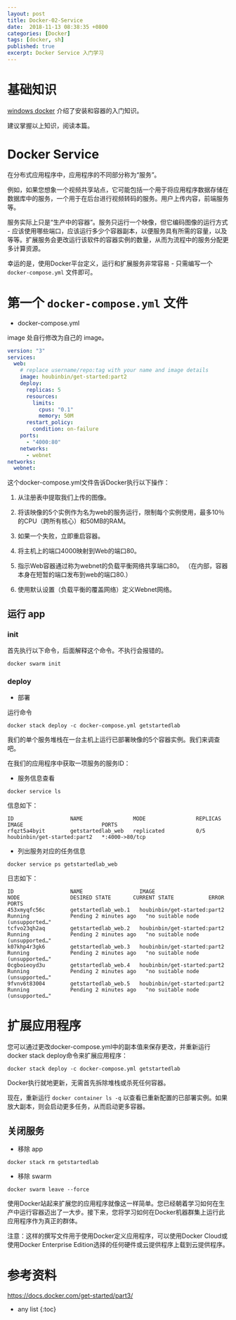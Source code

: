 ```yaml
---
layout: post
title: Docker-02-Service
date:  2018-11-13 08:38:35 +0800
categories: [Docker]
tags: [docker, sh]
published: true
excerpt: Docker Service 入门学习
---
```


# 基础知识

[windows docker](https://houbb.github.io/2018/10/30/windows-docker) 介绍了安装和容器的入门知识。

建议掌握以上知识，阅读本篇。

# Docker Service

在分布式应用程序中，应用程序的不同部分称为“服务”。

例如，如果您想象一个视频共享站点，它可能包括一个用于将应用程序数据存储在数据库中的服务，一个用于在后台进行视频转码的服务。用户上传内容，前端服务等。

服务实际上只是“生产中的容器”。服务只运行一个映像，但它编码图像的运行方式 - 应该使用哪些端口，应该运行多少个容器副本，以便服务具有所需的容量，以及等等。扩展服务会更改运行该软件的容器实例的数量，从而为流程中的服务分配更多计算资源。

幸运的是，使用Docker平台定义，运行和扩展服务非常容易 - 只需编写一个 `docker-compose.yml` 文件即可。


# 第一个 `docker-compose.yml` 文件

- docker-compose.yml

image 处自行修改为自己的 image。

```yaml
version: "3"
services:
  web:
    # replace username/repo:tag with your name and image details
    image: houbinbin/get-started:part2
    deploy:
      replicas: 5
      resources:
        limits:
          cpus: "0.1"
          memory: 50M
      restart_policy:
        condition: on-failure
    ports:
      - "4000:80"
    networks:
      - webnet
networks:
  webnet:
```

这个docker-compose.yml文件告诉Docker执行以下操作：

1. 从注册表中提取我们上传的图像。

2. 将该映像的5个实例作为名为web的服务运行，限制每个实例使用，最多10％的CPU（跨所有核心）和50MB的RAM。

3. 如果一个失败，立即重启容器。

4. 将主机上的端口4000映射到Web的端口80。

5. 指示Web容器通过称为webnet的负载平衡网络共享端口80。 （在内部，容器本身在短暂的端口发布到web的端口80.）

6. 使用默认设置（负载平衡的覆盖网络）定义Webnet网络。

## 运行 app

### init

首先执行以下命令，后面解释这个命令。不执行会报错的。

```
docker swarm init
```

### deploy

- 部署

运行命令

```
docker stack deploy -c docker-compose.yml getstartedlab
```

我们的单个服务堆栈在一台主机上运行已部署映像的5个容器实例。我们来调查吧。

在我们的应用程序中获取一项服务的服务ID：

- 服务信息查看

```
docker service ls
```

信息如下：

```
ID                  NAME                MODE                REPLICAS            IMAGE                         PORTS
rfqzt5a4byit        getstartedlab_web   replicated          0/5                 houbinbin/get-started:part2   *:4000->80/tcp
```

- 列出服务对应的任务信息

```
docker service ps getstartedlab_web
```

日志如下：

```
ID                  NAME                  IMAGE                         NODE                DESIRED STATE       CURRENT STATE           ERROR                              PORTS
453xmyqfc56c        getstartedlab_web.1   houbinbin/get-started:part2                       Running             Pending 2 minutes ago   "no suitable node (unsupported…"
tcfvo23qh2aq        getstartedlab_web.2   houbinbin/get-started:part2                       Running             Pending 2 minutes ago   "no suitable node (unsupported…"
k07khp4r3gk6        getstartedlab_web.3   houbinbin/get-started:part2                       Running             Pending 2 minutes ago   "no suitable node (unsupported…"
0cgboieoyd3u        getstartedlab_web.4   houbinbin/get-started:part2                       Running             Pending 2 minutes ago   "no suitable node (unsupported…"
9fvnv6t83004        getstartedlab_web.5   houbinbin/get-started:part2                       Running             Pending 2 minutes ago   "no suitable node (unsupported…"
```

# 扩展应用程序

您可以通过更改docker-compose.yml中的副本值来保存更改，并重新运行docker stack deploy命令来扩展应用程序：

```
docker stack deploy -c docker-compose.yml getstartedlab
```

Docker执行就地更新，无需首先拆除堆栈或杀死任何容器。

现在，重新运行 `docker container ls -q` 以查看已重新配置的已部署实例。如果放大副本，则会启动更多任务，从而启动更多容器。

## 关闭服务

- 移除 app

```
docker stack rm getstartedlab
```

- 移除 swarm

```
docker swarm leave --force
```

使用Docker站起来扩展您的应用程序就像这一样简单。您已经朝着学习如何在生产中运行容器迈出了一大步。接下来，您将学习如何在Docker机器群集上运行此应用程序作为真正的群体。

注意：这样的撰写文件用于使用Docker定义应用程序，可以使用Docker Cloud或使用Docker Enterprise Edition选择的任何硬件或云提供程序上载到云提供程序。

# 参考资料

https://docs.docker.com/get-started/part3/

* any list
{:toc}